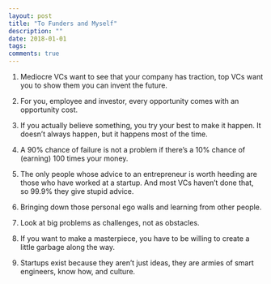```yaml
---
layout: post
title: "To Funders and Myself"
description: ""
date: 2018-01-01
tags: 
comments: true
---
```


1. Mediocre VCs want to see that your company has traction, top VCs want you to show them you can invent the future.

2. For you, employee and investor, every opportunity comes with an opportunity cost.

3. If you actually believe something, you try your best to make it happen. It doesn’t always happen, but it happens most of the time.

4. A 90% chance of failure is not a problem if there’s a 10% chance of (earning) 100 times your money.

5. The only people whose advice to an entrepreneur is worth heeding are those who have worked at a startup. And most VCs haven’t done that, so 99.9% they give stupid advice. 

6. Bringing down those personal ego walls and learning from other people.

7. Look at big problems as challenges, not as obstacles.

8. If you want to make a masterpiece, you have to be willing to create a little garbage along the way.

9. Startups exist because they aren’t just ideas, they are armies of smart engineers, know how, and culture. 
